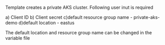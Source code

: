 
Template creates a private AKS cluster. Following user inut is required

a) Client ID
b) Client secret
c)default resource group name - private-aks-demo
d)default location - eastus

The default location and resource group name can be changed in the variable file

